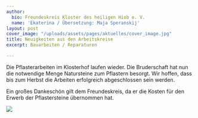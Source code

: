 ```yaml
---
author:
  bio: Freundeskreis Kloster des heiligen Hiob e. V.
  name: 'Ekaterina / Übersetzung: Maja Speranskij'
layout: post
cover_image: "/uploads/assets/pages/aktuelles/cover_image.jpg"
title: Neuigkeiten aus den Arbeitskreise
excerpt: Bauarbeiten / Reparaturen

---
```

Die Pflasterarbeiten im Klosterhof laufen wieder. Die Bruderschaft hat nun die notwendige Menge Natursteine zum Pflastern besorgt. Wir hoffen, dass bis zum Herbst die Arbeiten erfolgreich abgeschlossen sein werden.

Ein großes Dankeschön gilt dem Freundeskreis, da er die Kosten für den Erwerb der Pflastersteine übernommen hat.

![](https://res.cloudinary.com/hiobmon/image/upload/v1596533074/media/2020/WhatsApp_Image_2020-07-31_at_16.26.10_opnxux.jpg)